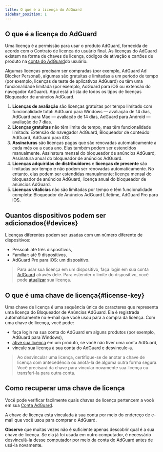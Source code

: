 ```yaml
---
title: O que é a licença do AdGuard
sidebar_position: 1
---
```


## O que é a licença do AdGuard

Uma licença é a permissão para usar o produto AdGuard, fornecida de acordo com o Contrato de licença do usuário final. As licenças do AdGuard existem na forma de chaves de licença, códigos de ativação e cartões de produto na [conta do AdGuard](../../account/register)do usuário.

Algumas licenças precisam ser compradas (por exemplo, AdGuard Ad Blocker Personal), algumas são gratuitas e limitadas a um período de tempo (por exemplo, licenças de teste de aplicativos AdGuard) ou têm uma funcionalidade limitada (por exemplo, AdGuard para iOS ou extensão do navegador AdGuard). Aqui está a lista de todos os tipos de licenças Bloqueador de anúncios AdGuard.

1. **Licenças de avaliação** são licenças gratuitas por tempo limitado com funcionalidade total: AdGuard para Windows — avaliação de 14 dias, AdGuard para Mac — avaliação de 14 dias, AdGuard para Android — avaliação de 7 dias.
2. **Licenças gratuitas** não têm limite de tempo, mas têm funcionalidade limitada: Extensão do navegador AdGuard, Bloqueador de conteúdo AdGuard, AdGuard para iOS.
3. **Assinaturas** são licenças pagas que são renovadas automaticamente a cada mês ou a cada ano. Elas também podem ser estendidos manualmente. Assinatura mensal do bloqueador de anúncios AdGuard, Assinatura anual do bloqueador de anúncios AdGuard.
4. **Licenças adquiridas de distribuidores** e **licenças de presente** são limitadas por tempo e não podem ser renovadas automaticamente. No entanto, elas podem ser estendidas manualmente: licença mensal do bloqueador de anúncios AdGuard, licença anual do bloqueador de anúncios AdGuard.
5. **Licenças vitalícias** não são limitadas por tempo e têm funcionalidade completa: Bloqueador de Anúncios AdGuard Lifetime, AdGuard Pro para iOS.

## Quantos dispositivos podem ser adicionados{#devices}

Licenças diferentes podem ser usadas com um número diferente de dispositivos:
* Pessoal: até três dispositivos,
* Familiar: até 9 dispositivos,
* AdGuard Pro para iOS: um dispositivo.

> Para usar sua licença em um dispositivo, faça login em sua conta [AdGuard](../../account/features) através dele. Para estender o limite do dispositivo, você pode [atualizar](../activation#how-to-upgrade-a-license) sua licença.

## O que é uma chave de licença{#license-key}

Uma chave de licença é uma sequência única de caracteres que representa uma licença do Bloqueador de Anúncios AdGuard. Ela é registrada automaticamente no e-mail que você usou para a compra da licença. Com uma chave de licença, você pode:
* faça login na sua conta do AdGuard em alguns produtos (por exemplo, AdGuard para Windows),
* [ative sua licença](../activation) em um produto, se você não tiver uma conta AdGuard,
* vincule sua licença à sua conta do AdGuard e desvincule-a.

> Ao desvincular uma licença, certifique-se de anotar a chave de licença com antecedência ou anotá-la de alguma outra forma segura. Você precisará da chave para vincular novamente sua licença ou transferi-la para outra conta.

## Como recuperar uma chave de licença

Você pode verificar facilmente quais chaves de licença pertencem a você em sua [Conta AdGuard](../../account/register).

A chave de licença está vinculada à sua conta por meio do endereço de e-mail que você usou para comprar o AdGuard.

**Observe** que muitas vezes não é suficiente apenas descobrir qual é a sua chave de licença. Se ela já foi usada em outro computador, é necessário desvinculá-la desse computador por meio da conta do AdGuard antes de usá-la novamente.
